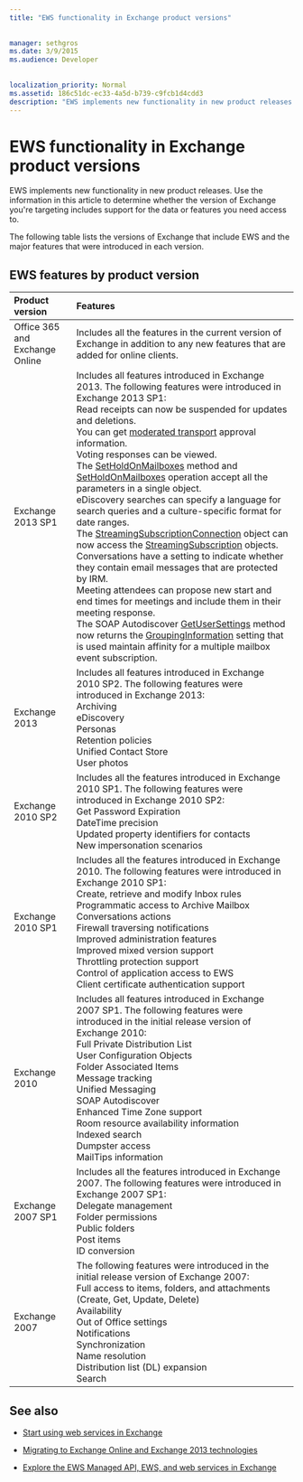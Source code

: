 ```yaml
---
title: "EWS functionality in Exchange product versions"
 
 
manager: sethgros
ms.date: 3/9/2015
ms.audience: Developer
 
 
localization_priority: Normal
ms.assetid: 186c51dc-ec33-4a5d-b739-c9fcb1d4cdd3
description: "EWS implements new functionality in new product releases. Use the information in this article to determine whether the version of Exchange you're targeting includes support for the data or features you need access to."
---
```


# EWS functionality in Exchange product versions

EWS implements new functionality in new product releases. Use the information in this article to determine whether the version of Exchange you're targeting includes support for the data or features you need access to. 
  
The following table lists the versions of Exchange that include EWS and the major features that were introduced in each version.
  
## EWS features by product version

|**Product version**|**Features**|
|:-----|:-----|
|Office 365 and Exchange Online  <br/> |Includes all the features in the current version of Exchange in addition to any new features that are added for online clients.  <br/> |
|Exchange 2013 SP1  <br/> | Includes all features introduced in Exchange 2013. The following features were introduced in Exchange 2013 SP1:  <br/>  Read receipts can now be suspended for updates and deletions.  <br/>  You can get [moderated transport](http://msdn.microsoft.com/library/43a89f71-8002-4cb0-b3c8-1c2b2597f227%28Office.15%29.aspx) approval information.  <br/>  Voting responses can be viewed.  <br/>  The [SetHoldOnMailboxes](http://msdn.microsoft.com/en-us/library/microsoft.exchange.webservices.data.exchangeservice.setholdonmailboxes%28v=exchg.80%29.aspx) method and [SetHoldOnMailboxes](http://msdn.microsoft.com/library/9015a0d8-3495-461b-aa79-797d23169585%28Office.15%29.aspx) operation accept all the parameters in a single object.  <br/>  eDiscovery searches can specify a language for search queries and a culture-specific format for date ranges.  <br/>  The [StreamingSubscriptionConnection](http://msdn.microsoft.com/en-us/library/microsoft.exchange.webservices.data.streamingsubscriptionconnection%28v=exchg.80%29.aspx) object can now access the [StreamingSubscription](http://msdn.microsoft.com/en-us/library/microsoft.exchange.webservices.data.streamingsubscription%28v=exchg.80%29.aspx) objects.  <br/>  Conversations have a setting to indicate whether they contain email messages that are protected by IRM.  <br/>  Meeting attendees can propose new start and end times for meetings and include them in their meeting response.  <br/>  The SOAP Autodiscover [GetUserSettings](http://msdn.microsoft.com/en-us/library/microsoft.exchange.webservices.autodiscover.autodiscoverservice.getusersettings%28v=exchg.80%29.aspx) method now returns the [GroupingInformation](http://msdn.microsoft.com/EN-US/library/office/dn529149%28v=exchg.150%29.aspx) setting that is used maintain affinity for a multiple mailbox event subscription.  <br/> |
|Exchange 2013  <br/> | Includes all features introduced in Exchange 2010 SP2. The following features were introduced in Exchange 2013:  <br/>  Archiving  <br/>  eDiscovery  <br/>  Personas  <br/>  Retention policies  <br/>  Unified Contact Store  <br/>  User photos  <br/> |
|Exchange 2010 SP2  <br/> | Includes all the features introduced in Exchange 2010 SP1. The following features were introduced in Exchange 2010 SP2:  <br/>  Get Password Expiration  <br/>  DateTime precision  <br/>  Updated property identifiers for contacts  <br/>  New impersonation scenarios  <br/> |
|Exchange 2010 SP1  <br/> | Includes all the features introduced in Exchange 2010. The following features were introduced in Exchange 2010 SP1:  <br/>  Create, retrieve and modify Inbox rules  <br/>  Programmatic access to Archive Mailbox  <br/>  Conversations actions  <br/>  Firewall traversing notifications  <br/>  Improved administration features  <br/>  Improved mixed version support  <br/>  Throttling protection support  <br/>  Control of application access to EWS  <br/>  Client certificate authentication support  <br/> |
|Exchange 2010  <br/> | Includes all features introduced in Exchange 2007 SP1. The following features were introduced in the initial release version of Exchange 2010:  <br/>  Full Private Distribution List  <br/>  User Configuration Objects  <br/>  Folder Associated Items  <br/>  Message tracking  <br/>  Unified Messaging  <br/>  SOAP Autodiscover  <br/>  Enhanced Time Zone support  <br/>  Room resource availability information  <br/>  Indexed search  <br/>  Dumpster access  <br/>  MailTips information  <br/> |
|Exchange 2007 SP1  <br/> | Includes all the features introduced in Exchange 2007. The following features were introduced in Exchange 2007 SP1:  <br/>  Delegate management  <br/>  Folder permissions  <br/>  Public folders  <br/>  Post items  <br/>  ID conversion  <br/> |
|Exchange 2007  <br/> | The following features were introduced in the initial release version of Exchange 2007:  <br/>  Full access to items, folders, and attachments (Create, Get, Update, Delete)  <br/>  Availability  <br/>  Out of Office settings  <br/>  Notifications  <br/>  Synchronization  <br/>  Name resolution  <br/>  Distribution list (DL) expansion  <br/>  Search  <br/> |
   
## See also


- [Start using web services in Exchange](start-using-web-services-in-exchange.md)
    
- [Migrating to Exchange Online and Exchange 2013 technologies](http://msdn.microsoft.com/library/946a722f-0892-4a59-9e58-a291bfb6834a%28Office.15%29.aspx)
    
- [Explore the EWS Managed API, EWS, and web services in Exchange](http://msdn.microsoft.com/library/53553207-ff98-4fdb-8716-4ae02fee83bf%28Office.15%29.aspx)
    

